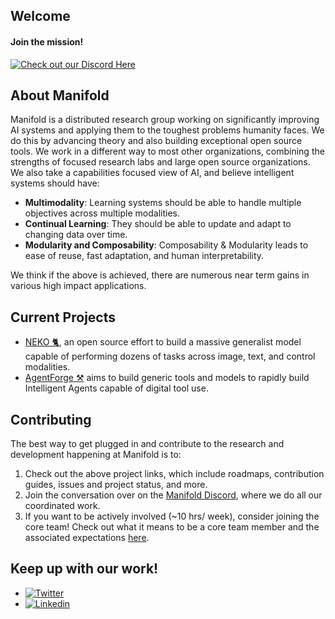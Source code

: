 ## Welcome

#### Join the mission!
[![Check out our Discord Here](https://dcbadge.vercel.app/api/server/a8uDbxzEbM)](https://discord.gg/a8uDbxzEbM)

## About Manifold
Manifold is a distributed research group working on significantly improving AI systems and applying them to the toughest problems humanity faces. We do this by advancing theory and also building exceptional open source tools. We work in a different way to most other organizations, combining the strengths of focused research labs and large open source organizations. We also take a capabilities focused view of AI, and believe intelligent systems should have:
- **Multimodality**: Learning systems should be able to handle multiple objectives across multiple modalities.
- **Continual Learning**: They should be able to update and adapt to changing data over time.
- **Modularity and Composability**: Composability & Modularity leads to ease of reuse, fast adaptation, and human interpretability. 

We think if the above is achieved, there are numerous near term gains in various high impact applications.

## Current Projects
- [NEKO 🐈](https://github.com/ManifoldRG/NEKO), an open source effort to build a massive generalist model capable of performing dozens of tasks across image, text, and control modalities.
- [AgentForge ⚒️](https://github.com/ManifoldRG/AgentForge) aims to build generic tools and models to rapidly build Intelligent Agents capable of digital tool use.

## Contributing
The best way to get plugged in and contribute to the research and development happening at Manifold is to:
1. Check out the above project links, which include roadmaps, contribution guides, issues and project status, and more. 
2. Join the conversation over on the [Manifold Discord](https://discord.gg/a8uDbxzEbM), where we do all our coordinated work.
3. If you want to be actively involved (~10 hrs/ week), consider joining the core team! Check out what it means to be a core team member and the associated expectations [here](https://docs.google.com/document/d/12_NKKnfMy6Q09xsyGwF4UBfSvn9vqVk4Pd_OTJVFWYk/edit?usp=sharing). 
   
## Keep up with our work!
 - [![Twitter](https://img.shields.io/twitter/url/https/twitter.com/ManifoldRG.svg?style=social&label=Follow%20%40ManifoldRG)](https://twitter.com/ManifoldRG)
 - [![Linkedin](https://img.shields.io/badge/LinkedIn-0077B5?style=for-the-badge&logo=linkedin&logoColor=white)](https://www.linkedin.com/company/manifold-research-group/)
